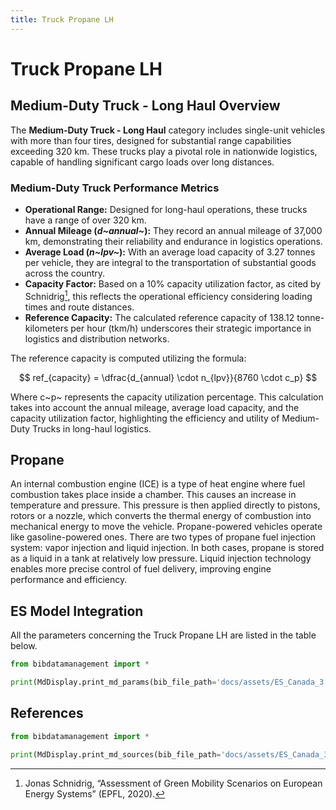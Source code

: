```yaml
---
title: Truck Propane LH
---
```


# Truck Propane LH

## Medium-Duty Truck - Long Haul Overview

The **Medium-Duty Truck - Long Haul** category includes single-unit
vehicles with more than four tires, designed for substantial range
capabilities exceeding 320 km. These trucks play a pivotal role in
nationwide logistics, capable of handling significant cargo loads over
long distances.

### Medium-Duty Truck Performance Metrics

- **Operational Range:** Designed for long-haul operations, these
  trucks have a range of over 320 km.
- **Annual Mileage (*d~annual~*):** They record
  an annual mileage of 37,000 km, demonstrating their reliability and
  endurance in logistics operations.
- **Average Load (*n~lpv~*):** With an average load
  capacity of 3.27 tonnes per vehicle, they are integral to the
  transportation of substantial goods across the country.
- **Capacity Factor:** Based on a 10% capacity utilization factor, as
  cited by Schnidrig[^1], this reflects the operational efficiency
  considering loading times and route distances.
- **Reference Capacity:** The calculated reference capacity of 138.12
  tonne-kilometers per hour (tkm/h) underscores their strategic
  importance in logistics and distribution networks.

The reference capacity is computed utilizing the formula:

$$
ref_{capacity} = \dfrac{d_{annual} \cdot n_{lpv}}{8760 \cdot c_p}
$$

Where c~p~ represents the capacity utilization percentage.
This calculation takes into account the annual mileage, average load
capacity, and the capacity utilization factor, highlighting the
efficiency and utility of Medium-Duty Trucks in long-haul logistics.

[^1]:  Jonas Schnidrig, “Assessment of Green Mobility Scenarios on European Energy Systems” (EPFL, 2020).

## Propane

An internal combustion engine (ICE) is a type of heat engine where fuel
combustion takes place inside a chamber. This causes an increase in
temperature and pressure. This pressure is then applied directly to
pistons, rotors or a nozzle, which converts the thermal energy of
combustion into mechanical energy to move the vehicle. Propane-powered
vehicles operate like gasoline-powered ones. There are two types of
propane fuel injection system: vapor injection and liquid injection. In
both cases, propane is stored as a liquid in a tank at relatively low
pressure. Liquid injection technology enables more precise control of
fuel delivery, improving engine performance and efficiency.

## ES Model Integration

All the parameters concerning the Truck Propane LH are listed in the
table below.

```python exec="on"
from bibdatamanagement import *

print(MdDisplay.print_md_params(bib_file_path='docs/assets/ES_Canada_3.bib',filter_entry='TRUCK_LH_PROPANE'))
```

## References

```python exec="on"
from bibdatamanagement import *

print(MdDisplay.print_md_sources(bib_file_path='docs/assets/ES_Canada_3.bib',filter_entry='TRUCK_LH_PROPANE'))
```
